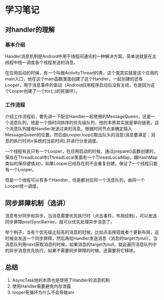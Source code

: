 # 学习笔记

## 对handler的理解

### 基本介绍

Handler消息机制是Android中用于线程间通讯的一种解决方案，简单说就是在主线程中统一调度各个线程发送的消息。

在应用启动的时候，有一个叫做ActivityThread的类，这个类其实就是这个应用的main入口，他在这个main函数里面创建了这个Handler，一起创建的还有Looper，用于消息事件的驱动（Android应用程序启动后没有关闭，也是因为这个Looper创建了一个for(;;)的死循环）。

### 工作流程

介绍工作流程前，要先讲一下配合Handler一起使用的MessageQueen，这是一个消息队列，他是一个按时间排序的优先级队列，他的本质其实就是单向链表。这个消息队列接收Handler发送过来的消息，根据时间节点来确定插入MessageQueen的位置，然后由Looper.loop()取出队头的消息(消息要满足：消息的执行时间≥系统的当前时间),并进行分发调度。

一个线程有且只有一个Looper，在应用启动的时候，通过prepare()函数创建的，保存在ThreadLocal中(ThreadLocal里面有一个ThreadLocalMap，跟HashMap类似的保存键值对)，如果Looper已经存在则不会重复创建，保证了一个线程只能有一个Looper。

但是一个线程可以有多个Handler，但是都对应同一个消息队列，由同一个Looper统一调度。

## 同步屏障机制（选讲）

消息有分同步和异步。当消息需要优先执行时（点击事件，布局绘制），可以发送同步屏障postSyncBarrier，就可以优先处理异步消息了。

举个例子，当有个优先级比较高的消息的时候，比如点击按钮或者个更新布局，这时候会发送一个同步屏障，然后再给Handler发送消息（消息的target为null）。当消息队列用next获取消息的时候，如果消息的target为null，就会遍历消息队列中的异步消息优先执行。如果不需要同步屏障的时候，还需要将它移除。

## 总结

1. AsyncTask他的本质也是使用了Handler的消息机制
2. 使用Handler需要避免内存泄露
3. looper死循环为什么不会导致anr